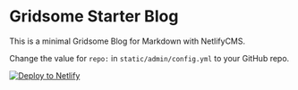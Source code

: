 # Gridsome Starter Blog

This is a minimal Gridsome Blog for Markdown with NetlifyCMS.

Change the value for `repo:` in `static/admin/config.yml` to your GitHub repo.

[![Deploy to Netlify](https://www.netlify.com/img/deploy/button.svg)](https://app.netlify.com/start/deploy?repository=https://github.com/codeconfab/GridsomeNetlifyCMS)
